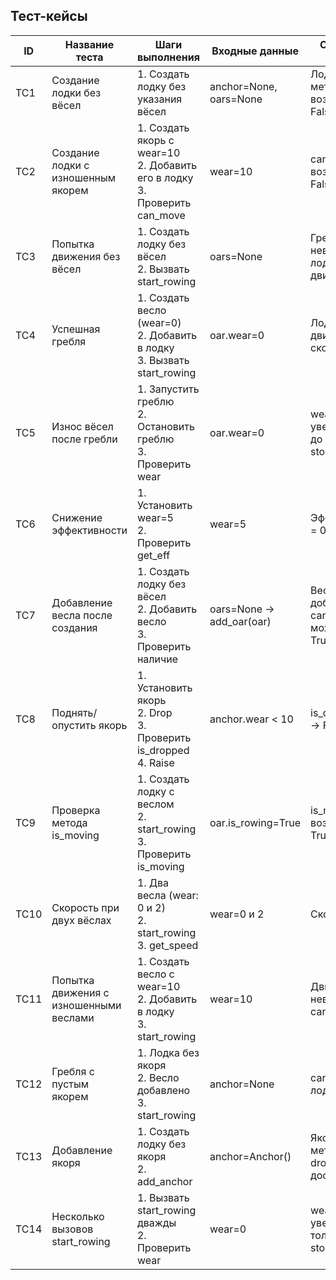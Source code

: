

## Тест-кейсы

| ID  | Название теста                         | Шаги выполнения                                                                 | Входные данные                                   | Ожидаемый результат                                   | Фактический результат |
|-----|----------------------------------------|----------------------------------------------------------------------------------|--------------------------------------------------|-------------------------------------------------------|-----------------------|
| TC1 | Создание лодки без вёсел               | 1. Создать лодку без указания вёсел                                             | anchor=None, oars=None                           | Лодка создана, метод can_move возвращает False        | Как ожидалось         |
| TC2 | Создание лодки с изношенным якорем     | 1. Создать якорь с wear=10<br>2. Добавить его в лодку<br>3. Проверить can_move  | wear=10                                          | can_move возвращает False                             | Как ожидалось         |
| TC3 | Попытка движения без вёсел             | 1. Создать лодку без вёсел<br>2. Вызвать start_rowing                           | oars=None                                        | Гребля невозможна, лодка не двигается                 | Как ожидалось         |
| TC4 | Успешная гребля                        | 1. Создать весло (wear=0)<br>2. Добавить в лодку<br>3. Вызвать start_rowing     | oar.wear=0                                       | Лодка начинает движение, скорость 1.0                 | Как ожидалось         |
| TC5 | Износ вёсел после гребли               | 1. Запустить греблю<br>2. Остановить греблю<br>3. Проверить wear                | oar.wear=0                                       | wear увеличивается до 1 после stop_rowing             | Как ожидалось         |
| TC6 | Снижение эффективности                 | 1. Установить wear=5<br>2. Проверить get_eff                                     | wear=5                                           | Эффективность = 0.5                                   | Как ожидалось         |
| TC7 | Добавление весла после создания        | 1. Создать лодку без вёсел<br>2. Добавить весло<br>3. Проверить наличие         | oars=None → add_oar(oar)                         | Весло добавлено, can_move может вернуть True          | Как ожидалось         |
| TC8 | Поднять/опустить якорь                 | 1. Установить якорь<br>2. Drop<br>3. Проверить is_dropped<br>4. Raise           | anchor.wear < 10                                 | is_dropped=True → False                              | Как ожидалось         |
| TC9 | Проверка метода is_moving              | 1. Создать лодку с веслом<br>2. start_rowing<br>3. Проверить is_moving          | oar.is_rowing=True                               | is_moving возвращает True                            |                       |
| TC10| Скорость при двух вёслах               | 1. Два весла (wear: 0 и 2)<br>2. start_rowing<br>3. get_speed                    | wear=0 и 2                                        | Скорость ≈ 0.9                                        |                       |
| TC11| Попытка движения с изношенными веслами | 1. Создать весло с wear=10<br>2. Добавить в лодку<br>3. start_rowing         | wear=10                                          | Движение невозможно, can_move=False                   |                       |
| TC12| Гребля с пустым якорем                 | 1. Лодка без якоря<br>2. Весло добавлено<br>3. start_rowing                      | anchor=None                                      | can_move=False, лодка не плывёт                       |                       |
| TC13| Добавление якоря                       | 1. Создать лодку без якоря<br>2. add_anchor                                      | anchor=Anchor()                                  | Якорь добавлен, метод drop_anchor доступен            |                       |
| TC14| Несколько вызовов start_rowing         | 1. Вызвать start_rowing дважды<br>2. Проверить wear                              | wear=0                                           | wear увеличивается только при stop_rowing             |                       |